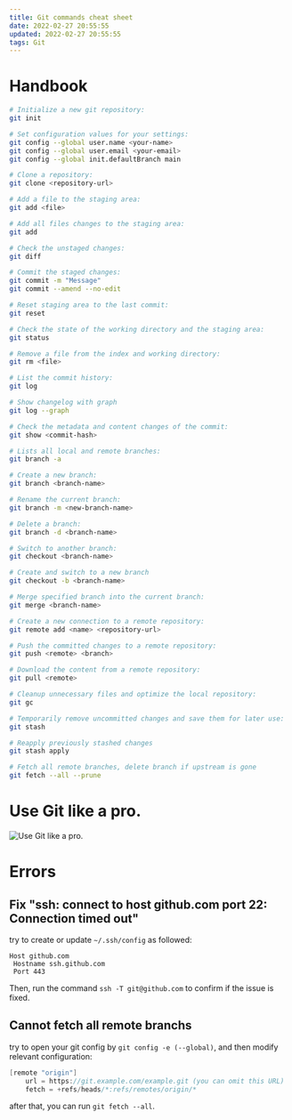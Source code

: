 ```yaml
---
title: Git commands cheat sheet
date: 2022-02-27 20:55:55
updated: 2022-02-27 20:55:55
tags: Git
---
```


# Handbook

```bash
# Initialize a new git repository:
git init

# Set configuration values for your settings:
git config --global user.name <your-name>
git config --global user.email <your-email>
git config --global init.defaultBranch main

# Clone a repository:
git clone <repository-url>

# Add a file to the staging area:
git add <file>

# Add all files changes to the staging area:
git add

# Check the unstaged changes:
git diff

# Commit the staged changes:
git commit -m "Message"
git commit --amend --no-edit

# Reset staging area to the last commit:
git reset

# Check the state of the working directory and the staging area:
git status

# Remove a file from the index and working directory:
git rm <file>

# List the commit history:
git log

# Show changelog with graph
git log --graph

# Check the metadata and content changes of the commit:
git show <commit-hash>

# Lists all local and remote branches:
git branch -a

# Create a new branch:
git branch <branch-name>

# Rename the current branch:
git branch -m <new-branch-name>

# Delete a branch:
git branch -d <branch-name>

# Switch to another branch:
git checkout <branch-name>

# Create and switch to a new branch
git checkout -b <branch-name>

# Merge specified branch into the current branch:
git merge <branch-name>

# Create a new connection to a remote repository:
git remote add <name> <repository-url>

# Push the committed changes to a remote repository:
git push <remote> <branch>

# Download the content from a remote repository:
git pull <remote>

# Cleanup unnecessary files and optimize the local repository:
git gc

# Temporarily remove uncommitted changes and save them for later use:
git stash

# Reapply previously stashed changes
git stash apply

# Fetch all remote branches, delete branch if upstream is gone
git fetch --all --prune
```

# Use Git like a pro.

![Use Git like a pro.](/images/git-commands-cheat-sheet/GYZ96EYasAA3GOf.jpg)

# Errors

## Fix "ssh: connect to host github.com port 22: Connection timed out"

try to create or update `~/.ssh/config` as followed:

```shell
Host github.com
 Hostname ssh.github.com
 Port 443
```

Then, run the command `ssh -T git@github.com` to confirm if the issue is fixed.

## Cannot fetch all remote branchs

try to open your git config by `git config -e (--global)`, and then modify relevant configuration:

```C#
[remote "origin"]
    url = https://git.example.com/example.git (you can omit this URL)
    fetch = +refs/heads/*:refs/remotes/origin/*
```

after that, you can run `git fetch --all`.
